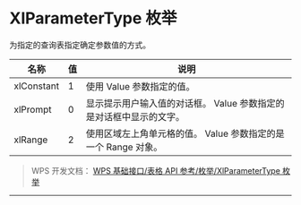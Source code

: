 # XlParameterType 枚举

为指定的查询表指定确定参数值的方式。

| 名称       | 值  | 说明                                                                |
|------------|-----|---------------------------------------------------------------------|
| xlConstant | 1   | 使用 Value 参数指定的值。                                           |
| xlPrompt   | 0   | 显示提示用户输入值的对话框。 Value 参数指定的是对话框中显示的文字。 |
| xlRange    | 2   | 使用区域左上角单元格的值。 Value 参数指定的是一个 Range 对象。      |

> WPS 开发文档： [WPS 基础接口/表格 API 参考/枚举/XlParameterType 枚举](https://qn.cache.wpscdn.cn/encs/doc/office_v19/topics/WPS%20%E5%9F%BA%E7%A1%80%E6%8E%A5%E5%8F%A3/%E8%A1%A8%E6%A0%BC%20API%20%E5%8F%82%E8%80%83/%E6%9E%9A%E4%B8%BE/XlParameterType%20%E6%9E%9A%E4%B8%BE.html)

------------------------------------------------------------------------
